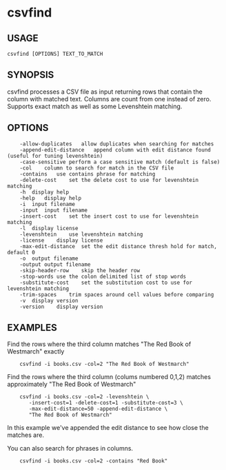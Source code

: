 
# csvfind

## USAGE

    csvfind [OPTIONS] TEXT_TO_MATCH

## SYNOPSIS

csvfind processes a CSV file as input returning rows that contain the column
with matched text. Columns are count from one instead of zero. Supports 
exact match as well as some Levenshtein matching.

## OPTIONS

```
	-allow-duplicates	allow duplicates when searching for matches
	-append-edit-distance	append column with edit distance found (useful for tuning levenshtein)
	-case-sensitive	perform a case sensitive match (default is false)
	-col	column to search for match in the CSV file
	-contains	use contains phrase for matching
	-delete-cost	set the delete cost to use for levenshtein matching
	-h	display help
	-help	display help
	-i	input filename
	-input	input filename
	-insert-cost	set the insert cost to use for levenshtein matching
	-l	display license
	-levenshtein	use levenshtein matching
	-license	display license
	-max-edit-distance	set the edit distance thresh hold for match, default 0
	-o	output filename
	-output	output filename
	-skip-header-row	skip the header row
	-stop-words	use the colon delimited list of stop words
	-substitute-cost	set the substitution cost to use for levenshtein matching
	-trim-spaces	trim spaces around cell values before comparing
	-v	display version
	-version	display version
```

## EXAMPLES

Find the rows where the third column matches "The Red Book of Westmarch" exactly

```shell
    csvfind -i books.csv -col=2 "The Red Book of Westmarch"
```

Find the rows where the third column (colums numbered 0,1,2) matches approximately 
"The Red Book of Westmarch"

```shell
    csvfind -i books.csv -col=2 -levenshtein \
       -insert-cost=1 -delete-cost=1 -substitute-cost=3 \
       -max-edit-distance=50 -append-edit-distance \
       "The Red Book of Westmarch"
```

In this example we've appended the edit distance to see how close the matches are.

You can also search for phrases in columns.

```shell
    csvfind -i books.csv -col=2 -contains "Red Book"
```


